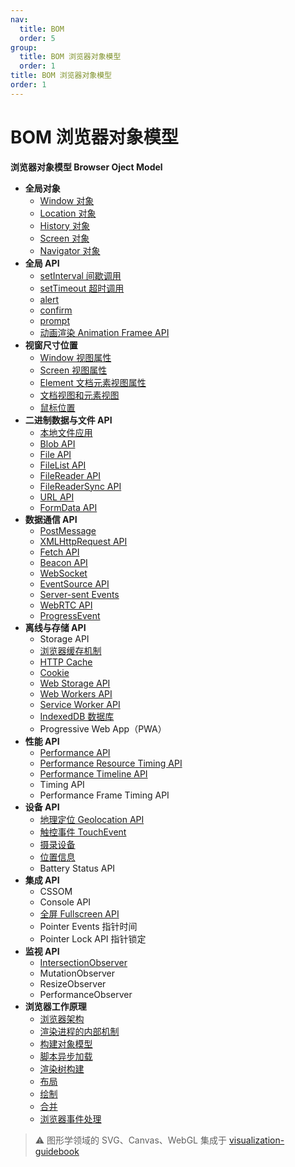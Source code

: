 ```yaml
---
nav:
  title: BOM
  order: 5
group:
  title: BOM 浏览器对象模型
  order: 1
title: BOM 浏览器对象模型
order: 1
---
```


# BOM 浏览器对象模型

**浏览器对象模型 Browser Oject Model**

- **全局对象**
  - [Window 对象](/browser-object-model/window/window)
  - [Location 对象](/browser-object-model/window/location)
  - [History 对象](/browser-object-model/window/history)
  - [Screen 对象](/browser-object-model/window/screen)
  - [Navigator 对象](/browser-object-model/window/navigator)
- **全局 API**
  - [setInterval 间歇调用](/browser-object-model/web-event/set-interval)
  - [setTimeout 超时调用](/browser-object-model/web-event/set-time-out)
  - [alert](/browser-object-model/web-event/alert)
  - [confirm](/browser-object-model/web-event/confirm)
  - [prompt](/browser-object-model/web-event/prompt)
  - [动画渲染 Animation Framee API](/browser-object-model/web-event/request-animation-frame)
- **视窗尺寸位置**
  - [Window 视图属性](/browser-object-model/window-position/window-view-properties)
  - [Screen 视图属性](/browser-object-model/window-position/screen-view-properties)
  - [Element 文档元素视图属性](/browser-object-model/window-position/document-view-and-element-view)
  - [文档视图和元素视图](/browser-object-model/window-position/element-view-properties)
  - [鼠标位置](/browser-object-model/window-position/mouse-position)
- **二进制数据与文件 API**
  - [本地文件应用](/browser-object-model/binary-data-and-files/local-files-application)
  - [Blob API](/browser-object-model/binary-data-and-files/blob)
  - [File API](/browser-object-model/binary-data-and-files/file)
  - [FileList API](/browser-object-model/binary-data-and-files/file-list)
  - [FileReader API](/browser-object-model/binary-data-and-files/file-reader)
  - [FileReaderSync API](/browser-object-model/binary-data-and-files/file-reader-sync)
  - [URL API](/browser-object-model/binary-data-and-files/url)
  - [FormData API](/browser-object-model/binary-data-and-files/form-data)
- **数据通信 API**
  - [PostMessage](/browser-object-model/connectivity/post-message)
  - [XMLHttpRequest API](/browser-object-model/connectivity/xmlhttprequest)
  - [Fetch API](/browser-object-model/connectivity/fetch)
  - [Beacon API](/browser-object-model/connectivity/beacon)
  - [WebSocket](/browser-object-model/connectivity/web-socket)
  - [EventSource API](/browser-object-model/connectivity/event-source)
  - [Server-sent Events](/browser-object-model/connectivity/server-sent-events)
  - [WebRTC API](/browser-object-model/connectivity/web-real-time-communication)
  - [ProgressEvent](/browser-object-model/connectivity/progress-event)
- **离线与存储 API**
  - Storage API
  - [浏览器缓存机制](/browser-object-model/offline-and-storage/web-cache)
  - [HTTP Cache](/browser-object-model/offline-and-storage/http-cache)
  - [Cookie](/browser-object-model/offline-and-storage/cookie)
  - [Web Storage API](/browser-object-model/offline-and-storage/web-storage)
  - [Web Workers API](/browser-object-model/offline-and-storage/web-workers)
  - [Service Worker API](/browser-object-model/offline-and-storage/service-worker)
  - [IndexedDB 数据库](/browser-object-model/offline-and-storage/indexedDB)
  - Progressive Web App（PWA）
- **性能 API**
  - [Performance API](/browser-object-model/performance/performance)
  - [Performance Resource Timing API](/browser-object-model/performance/performance-resource-timing)
  - [Performance Timeline API](/browser-object-model/performance/performance-timeline)
  - Timing API
  - Performance Frame Timing API
- **设备 API**
  - [地理定位 Geolocation API](/browser-object-model/device/geolocation)
  - [触控事件 TouchEvent](/browser-object-model/device/touch-event)
  - [摄录设备](/browser-object-model/device/camera)
  - [位置信息](/browser-object-model/device/position)
  - Battery Status API
- **集成 API**
  - CSSOM
  - Console API
  - [全屏 Fullscreen API](/browser-object-model/integration/full-screen)
  - Pointer Events 指针时间
  - Pointer Lock API 指针锁定
- **监视 API**
  - [IntersectionObserver](/browser-object-model/observer/intersection-observer)
  - MutationObserver
  - ResizeObserver
  - PerformanceObserver
- **浏览器工作原理**
  - [浏览器架构](/browser-object-model/browser-working-principle/browser-architecture)
  - [渲染进程的内部机制](/browser-object-model/browser-working-principle/workflow)
  - [构建对象模型](/browser-object-model/browser-working-principle/construction-of-the-object-model)
  - [脚本异步加载](/browser-object-model/browser-working-principle/script-loads)
  - [渲染树构建](/browser-object-model/browser-working-principle/construction-of-render-tree)
  - [布局](/browser-object-model/browser-working-principle/layout)
  - [绘制](/browser-object-model/browser-working-principle/painting)
  - [合并](/browser-object-model/browser-working-principle/composite)
  - [浏览器事件处理](/browser-object-model/browser-working-principle/browser-event)

> ⚠️ 图形学领域的 SVG、Canvas、WebGL 集成于 [visualization-guidebook](https://tsejx.github.io/visualization-guidebook)
